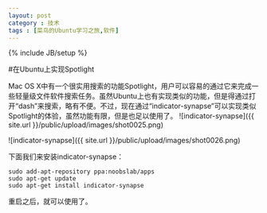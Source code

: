 ```yaml
---
layout: post
category : 技术
tags : [菜鸟的Ubuntu学习之旅,软件]
---
```

{% include JB/setup %}

#在Ubuntu上实现Spotlight

Mac OS X中有一个很实用搜索的功能Spotlight，用户可以容易的通过它来完成一些轻量级文件软件搜索任务。虽然Ubuntu上也有实现类似的功能，但是得通过打开“dash”来搜索，略有不便。不过，现在通过“indicator-synapse”可以实现类似Spotlight的体验，虽然功能有限，但是也足以使用了。
![indicator-synapse]({{ site.url }}/public/upload/images/shot0025.png)

![indicator-synapse]({{ site.url }}/public/upload/images/shot0026.png)

下面我们来安装indicator-synapse：

	sudo add-apt-repository ppa:noobslab/apps
	sudo apt-get update
	sudo apt-get install indicator-synapse
	
重启之后，就可以使用了。